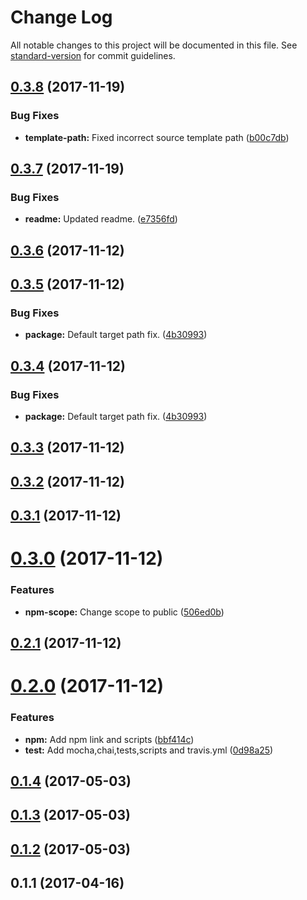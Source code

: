 # Change Log

All notable changes to this project will be documented in this file. See [standard-version](https://github.com/conventional-changelog/standard-version) for commit guidelines.

<a name="0.3.8"></a>
## [0.3.8](https://github.com/prashanthr/create-js-app/compare/v0.3.7...v0.3.8) (2017-11-19)


### Bug Fixes

* **template-path:** Fixed incorrect source template path ([b00c7db](https://github.com/prashanthr/create-js-app/commit/b00c7db))



<a name="0.3.7"></a>
## [0.3.7](https://github.com/prashanthr/create-js-app/compare/v0.3.6...v0.3.7) (2017-11-19)


### Bug Fixes

* **readme:** Updated readme. ([e7356fd](https://github.com/prashanthr/create-js-app/commit/e7356fd))



<a name="0.3.6"></a>
## [0.3.6](https://github.com/prashanthr/create-js-app/compare/v0.3.5...v0.3.6) (2017-11-12)



<a name="0.3.5"></a>
## [0.3.5](https://github.com/prashanthr/create-js-app/compare/v0.3.3...v0.3.5) (2017-11-12)


### Bug Fixes

* **package:** Default target path fix. ([4b30993](https://github.com/prashanthr/create-js-app/commit/4b30993))



<a name="0.3.4"></a>
## [0.3.4](https://github.com/prashanthr/create-js-app/compare/v0.3.3...v0.3.4) (2017-11-12)


### Bug Fixes

* **package:** Default target path fix. ([4b30993](https://github.com/prashanthr/create-js-app/commit/4b30993))



<a name="0.3.3"></a>
## [0.3.3](https://github.com/prashanthr/create-js-app/compare/v0.3.2...v0.3.3) (2017-11-12)



<a name="0.3.2"></a>
## [0.3.2](https://github.com/prashanthr/create-js-app/compare/v0.3.1...v0.3.2) (2017-11-12)



<a name="0.3.1"></a>
## [0.3.1](https://github.com/prashanthr/create-js-app/compare/v0.3.0...v0.3.1) (2017-11-12)



<a name="0.3.0"></a>
# [0.3.0](https://github.com/prashanthr/create-js-app/compare/v0.2.1...v0.3.0) (2017-11-12)


### Features

* **npm-scope:** Change scope to public ([506ed0b](https://github.com/prashanthr/create-js-app/commit/506ed0b))



<a name="0.2.1"></a>
## [0.2.1](https://github.com/prashanthr/create-js-app/compare/v0.2.0...v0.2.1) (2017-11-12)



<a name="0.2.0"></a>
# [0.2.0](https://github.com/prashanthr/create-js-app/compare/v0.1.4...v0.2.0) (2017-11-12)


### Features

* **npm:** Add npm link and scripts ([bbf414c](https://github.com/prashanthr/create-js-app/commit/bbf414c))
* **test:** Add mocha,chai,tests,scripts and travis.yml ([0d98a25](https://github.com/prashanthr/create-js-app/commit/0d98a25))



<a name="0.1.4"></a>
## [0.1.4](https://github.com/prashanthr/create-js-app/compare/v0.1.3...v0.1.4) (2017-05-03)



<a name="0.1.3"></a>
## [0.1.3](https://github.com/prashanthr/create-js-app/compare/v0.1.2...v0.1.3) (2017-05-03)



<a name="0.1.2"></a>
## [0.1.2](https://github.com/prashanthr/create-js-app/compare/v0.1.1...v0.1.2) (2017-05-03)



<a name="0.1.1"></a>
## 0.1.1 (2017-04-16)
